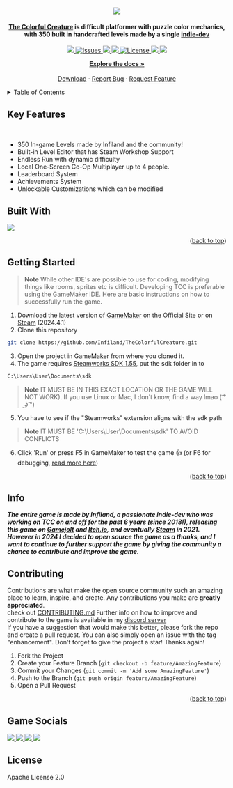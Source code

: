 <!-- Info -->
<a name="readme-top"></a>
<h1 align="center">
  <img src="https://github.com/Sabeer-Junaid/TheColorfulCreature/assets/59570904/19ce2bb9-2dc6-420e-81e4-955dcda06642"/>
  <br>

<h4 align="center"><a href="https://store.steampowered.com/app/1651680/The_Colorful_Creature/">The Colorful Creature</a> is difficult platformer with puzzle color mechanics, with 350 built in handcrafted levels made by a single <a href="https://www.youtube.com/@Infiland" target="blank">indie-dev</a></h4>

<p align="center">

<a href="http://makeapullrequest.com">
<img src="https://img.shields.io/badge/PRs-welcome-brightgreen.svg?style=for-the-badge"/>
</a>
  <a href="https://github.com/Infiland/TheColorfulCreature">
    <img src="https://img.shields.io/github/issues/Infiland/TheColorfulCreature?style=for-the-badge" alt="Issues">
  </a>
   <a href="https://github.com/Infiland/TheColorfulCreature">
    <img src="https://img.shields.io/github/issues-pr/Infiland/TheColorfulCreature?style=for-the-badge">
  </a>
  
   <a href="https://github.com/Infiland/TheColorfulCreature">
    <img src="https://img.shields.io/github/release/Infiland/TheColorfulCreature.svg?style=for-the-badge"/>
  </a>
  <a href="https://github.com/Infiland/TheColorfulCreature">
    <img src="https://img.shields.io/github/license/Infiland/TheColorfulCreature?style=for-the-badge" alt="License">
  </a>
  <a href="https://github.com/Infiland/TheColorfulCreature">
    <img src="https://img.shields.io/badge/Built%20with%20❤️-Infiland-blue.svg?style=for-the-badge"/>
  </a>
  <a href="https://ko-fi.com/infiland">
  <img src="https://img.shields.io/badge/Ko--fi-F16061?style=for-the-badge&logo=ko-fi&logoColor=white"/>
  </a>
</p>


 <p align="center">
    <a href="https://github.com/Infiland/TheColorfulCreature"><strong>Explore the docs »</strong></a>
    <br />
    <br />
    <a href="https://store.steampowered.com/app/1651680/The_Colorful_Creature/">Download</a>
    ·
    <a href="https://github.com/Infiland/TheColorfulCreature/issues/new/choose">Report Bug</a>
    ·
    <a href="https://github.com/Infiland/TheColorfulCreature/issues/new/choose">Request Feature</a>
  </p>
</div>

<!-- TABLE OF CONTENTS -->
<details>
  <summary>Table of Contents</summary>
  <ol>
    <li><a href="#key-features">Key Features</a></li>
    <li><a href="#built-with">Built with</a></li>
    <li><a href="#getting-started">Getting Started</a></li>
    <li><a href="#info">Info</a></li>
    <li><a href="#contributing">Contributing</a></li>
    <li><a href="#license">License</a></li>
  </ol>
</details>

<!-- Key Features -->
## <a name="key-features"></a>Key Features

<br>

- 350 In-game Levels made by Infiland and the community!
- Built-in Level Editor that has Steam Workshop Support
- Endless Run with dynamic difficulty
- Local One-Screen Co-Op Multiplayer up to 4 people.
- Leaderboard System
- Achievements System
- Unlockable Customizations which can be modified

<!-- Built with -->
## <a name="built-with"></a>Built With

<a href="https://github.com/Infiland/TheColorfulCreature">
<img src="https://github-readme-stats.vercel.app/api/top-langs/?username=Infiland&repo=TheColorfulCreature&layout=compact&theme=default"/>
</a>

<p align="right">(<a href="#readme-top">back to top</a>)</p>

<!-- Getting Started -->
## <a name="getting-started"></a>Getting Started

> **Note**
> While other IDE's are possible to use for coding, modifying things like rooms, sprites etc is difficult. Developing TCC is preferable using the GameMaker IDE. Here are basic instructions on how to successfully run the game.

1. Download the latest version of <a href="https://gamemaker.io/en/download" target="blank">GameMaker</a> on the Official Site or on <a href="https://store.steampowered.com/app/1670460/GameMaker/">Steam</a> (2024.4.1)
2. Clone this repository

```sh
git clone https://github.com/Infiland/TheColorfulCreature.git
```

3. Open the project in GameMaker from where you cloned it.
4. The game requires <a href="https://partner.steamgames.com/?goto=%2Fdownloads%2Flist" target="blank">Steamworks SDK 1.55</a>, put the sdk folder in to

```bash
C:\Users\User\Documents\sdk
```

> **Note**
> IT MUST BE IN THIS EXACT LOCATION OR THE GAME WILL NOT WORK). If you use Linux or Mac, I don't know, find a way lmao ( ͡° ͜ʖ ͡°)
5. You have to see if the "Steamworks" extension aligns with the sdk path
> **Note**
> IT MUST BE 'C:\Users\User\Documents\sdk' TO AVOID CONFLICTS 
6. Click 'Run' or press F5 in GameMaker to test the game 👍 (or F6 for debugging, <a href="https://gamemaker.io/en/tutorials/debugger" blank="target">read more here</a>)

<p align="right">(<a href="#readme-top">back to top</a>)</p>

<!-- Info -->
## <a name="info"></a>Info

<strong><i>The entire game is made by Infiland, a passionate indie-dev who was working on TCC on and off for the past 6 years (since 2018!), releasing this game on <a href="https://gamejolt.com/games/TCC/369194" target="blank">Gamejolt</a> and <a href="https://infiland.itch.io/the-colorful-creature" target="blank">Itch.io</a>, and eventually <a href="https://store.steampowered.com/app/1651680/The_Colorful_Creature/" target="blank">Steam</a> in 2021. However in 2024 I decided to open source the game as a thanks, and I want to continue to further support the game by giving the community a chance to contribute and improve the game.</strong></i>

<!-- Contributing -->
## <a name="contributing"></a>Contributing

Contributions are what make the open source community such an amazing place to learn, inspire, and create. Any contributions you make are **greatly appreciated**.<br>
check out <a href="https://github.com/Infiland/TheColorfulCreature/blob/main/CONTRIBUTING.md" target="blank">CONTRIBUTING.md</a> Further info on how to improve and contribute to the game is available in my <a href="https://discord.com/invite/SSz5THd" target="blank">discord server</a><br>
If you have a suggestion that would make this better, please fork the repo and create a pull request. You can also simply open an issue with the tag "enhancement".
Don't forget to give the project a star! Thanks again!

1. Fork the Project
2. Create your Feature Branch (`git checkout -b feature/AmazingFeature`)
3. Commit your Changes (`git commit -m 'Add some AmazingFeature'`)
4. Push to the Branch (`git push origin feature/AmazingFeature`)
5. Open a Pull Request

<p align="right">(<a href="#readme-top">back to top</a>)</p>

<!-- Game Socials -->
## Game Socials

<a href="https://discord.com/invite/SSz5THd">
<img src="https://img.shields.io/badge/Steam-011239?style=for-the-badge&logo=steam&logoColor=white"/>
</a>

<a href="https://discord.com/invite/SSz5THd">
<img src="https://img.shields.io/badge/Discord-5865F2?style=for-the-badge&logo=discord&logoColor=white"/>
</a>

<a href="https://www.reddit.com/r/TCC_Game/">
<img src="https://img.shields.io/badge/Reddit-FF4500?style=for-the-badge&logo=reddit&logoColor=white"/>
</a>

<a href="https://twitter.com/TCC_Game">
<img src="https://img.shields.io/badge/Twitter-1DA1F2?style=for-the-badge&logo=twitter&logoColor=white"/>
</a>

<!-- License -->
## <a name="license"></a>License

Apache License 2.0
